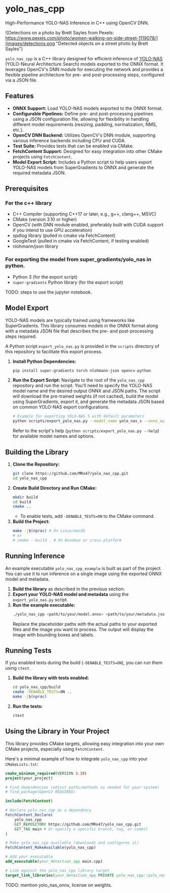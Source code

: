 # yolo_nas_cpp
High-Performance YOLO-NAS Inference in C++ using OpenCV DNN.

![Detections on a photo by Brett Sayles from Pexels: https://www.pexels.com/photo/women-walking-on-side-street-1119078/](images/detections.png "Detected objects on a street photo by Brett Sayles")

`yolo_nas_cpp` is a C++ library designed for efficient inference of [YOLO-NAS](https://github.com/Deci-AI/super-gradients/blob/master/YOLONAS.md) (YOLO-Neural Architecture Search) models exported to the ONNX format. It leverages OpenCV's DNN module for executing the network and provides a flexible pipeline architecture for pre- and post-processing steps, configured via a JSON file.

## Features

*   **ONNX Support:** Load YOLO-NAS models exported to the ONNX format.
*   **Configurable Pipelines:** Define pre- and post-processing pipelines using a JSON configuration file, allowing for flexibility in handling different model requirements (resizing, padding, normalization, NMS, etc.).
*   **OpenCV DNN Backend:** Utilizes OpenCV's DNN module, supporting various inference backends including CPU and CUDA.
*   **Test Suite:** Provides tests that can be enabled via CMake.
*   **FetchContent Support:** Designed for easy integration into other CMake projects using `FetchContent`.
*   **Model Export Script:** Includes a Python script to help users export YOLO-NAS models from SuperGradients to ONNX and generate the required metadata JSON.

## Prerequisites

### For the c++ library
*   C++ Compiler (supporting C++17 or later, e.g., g++, clang++, MSVC)
*   CMake (version 3.10 or higher)
*   OpenCV (with DNN module enabled, preferably built with CUDA support if you intend to use GPU acceleration)
*   spdlog library (pulled in cmake via FetchContent)
*   GoogleTest (pulled in cmake via FetchContent, if testing enabled)
*   nlohmann/json library

### For exporting the model from super_gradients/yolo_nas in python.
*   Python 3 (for the export script)
*   `super-gradients` Python library (for the export script)

TODO: steps to use the jupyter notebook.

## Model Export

YOLO-NAS models are typically trained using frameworks like SuperGradients. This library consumes models in the ONNX format along with a metadata JSON file that describes the pre- and post-processing steps required.

A Python script `export_yolo_nas.py` is provided in the `scripts` directory of this repository to facilitate this export process.

1.  **Install Python Dependencies:**
    ```bash
    pip install super-gradients torch nlohmann-json opencv-python
    ```
2.  **Run the Export Script:**
    Navigate to the root of the `yolo_nas_cpp` repository and run the script. You'll need to specify the YOLO-NAS model name and the desired output ONNX and JSON paths. The script will download the pre-trained weights (if not cached), build the model using SuperGradients, export it, and generate the metadata JSON based on common YOLO-NAS export configurations.

    ```bash
    # Example for exporting YOLO-NAS S with default parameters
    python scripts/export_yolo_nas.py --model_name yolo_nas_s --onnx_output_path yolo_nas_s.onnx --metadata_output_path yolo_nas_s_metadata.json
    ```
    Refer to the script's help (`python scripts/export_yolo_nas.py --help`) for available model names and options.

## Building the Library

1.  **Clone the Repository:**
    ```bash
    git clone https://github.com/MRo47/yolo_nas_cpp.git
    cd yolo_nas_cpp
    ```
2.  **Create Build Directory and Run CMake:**
    ```bash
    mkdir build
    cd build
    cmake ..
    ```
    *   To enable tests, add `-DENABLE_TESTS=ON` to the CMake command.
3.  **Build the Project:**
    ```bash
    make -j$(nproc) # On Linux/macOS
    # or
    # cmake --build . # On Windows or cross-platform
    ```

## Running Inference

An example executable `yolo_nas_cpp_example` is built as part of the project. You can use it to run inference on a single image using the exported ONNX model and metadata.

1.  **Build the library** as described in the previous section.
2.  **Export your YOLO-NAS model and metadata** using the `export_yolo_nas.py` script.
3.  **Run the example executable:**
    ```bash
    ./yolo_nas_cpp <path/to/your/model.onnx> <path/to/your/metadata.json> <path/to/your/image.jpg>
    ```
    Replace the placeholder paths with the actual paths to your exported files and the image you want to process. The output will display the image with bounding boxes and labels.

## Running Tests

If you enabled tests during the build (`-DENABLE_TESTS=ON`), you can run them using `ctest`.

1.  **Build the library with tests enabled:**
    ```bash
    cd yolo_nas_cpp/build
    cmake -DENABLE_TESTS=ON ..
    make -j$(nproc)
    ```
2.  **Run the tests:**
    ```bash
    ctest
    ```

## Using the Library in Your Project

This library provides CMake targets, allowing easy integration into your own CMake projects, especially using `FetchContent`.

Here's a minimal example of how to integrate `yolo_nas_cpp` into your `CMakeLists.txt`:

```cmake
cmake_minimum_required(VERSION 3.10)
project(your_project)

# Find dependencies (adjust paths/methods as needed for your system)
# find_package(OpenCV REQUIRED)

include(FetchContent)

# Declare yolo_nas_cpp as a dependency
FetchContent_Declare(
    yolo_nas_cpp
    GIT_REPOSITORY https://github.com/MRo47/yolo_nas_cpp.git
    GIT_TAG main # Or specify a specific branch, tag, or commit
)

# Make yolo_nas_cpp available (downloads and configures it)
FetchContent_MakeAvailable(yolo_nas_cpp)

# Add your executable
add_executable(your_detection_app main.cpp)

# Link against the yolo_nas_cpp library target
target_link_libraries(your_detection_app PRIVATE yolo_nas_cpp::yolo_nas_cpp)
```

TODO: mention yolo_nas_onnx, license on weights.